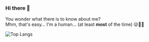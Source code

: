 ### Hi there 👋

You wonder what there is to know about me? </br>
Mhm, that's easy... I'm a human... (at least **most** of the time) 😜🧟‍♀️

![Top Langs](https://github-readme-stats.vercel.app/api/top-langs/?username=juliaNahpets&theme=nightowl&hide=typescript&layout=donut-vertical)
